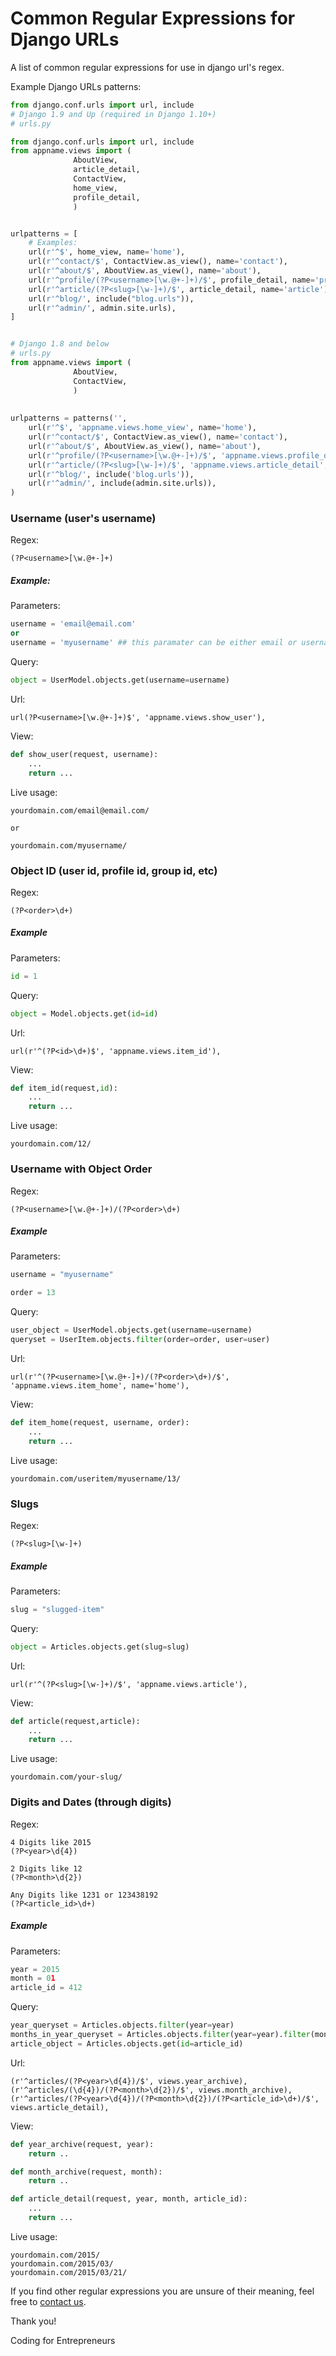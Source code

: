 Common Regular Expressions for Django URLs
======

A list of common regular expressions for use in django url's regex.


Example Django URLs patterns:

```python
from django.conf.urls import url, include
# Django 1.9 and Up (required in Django 1.10+)
# urls.py

from django.conf.urls import url, include
from appname.views import (
              AboutView,
              article_detail, 
              ContactView,
              home_view, 
              profile_detail,
              )


urlpatterns = [
    # Examples:
    url(r'^$', home_view, name='home'),
    url(r'^contact/$', ContactView.as_view(), name='contact'),
    url(r'^about/$', AboutView.as_view(), name='about'),
    url(r'^profile/(?P<username>[\w.@+-]+)/$', profile_detail, name='profile'),
    url(r'^article/(?P<slug>[\w-]+)/$', article_detail, name='article'),
    url(r'^blog/', include("blog.urls")),
    url(r'^admin/', admin.site.urls),
]


# Django 1.8 and below
# urls.py
from appname.views import (
              AboutView,
              ContactView,
              )
              
              
urlpatterns = patterns('',
    url(r'^$', 'appname.views.home_view', name='home'),
    url(r'^contact/$', ContactView.as_view(), name='contact'),
    url(r'^about/$', AboutView.as_view(), name='about'),
    url(r'^profile/(?P<username>[\w.@+-]+)/$', 'appname.views.profile_detail', name='about'),
    url(r'^article/(?P<slug>[\w-]+)/$', 'appname.views.article_detail', name='about'),
    url(r'^blog/', include('blog.urls')),
    url(r'^admin/', include(admin.site.urls)),
)

```




### Username (user's username)

Regex:

```
(?P<username>[\w.@+-]+)
```

##### Example:

Parameters:

```python
username = 'email@email.com' 
or 
username = 'myusername' ## this paramater can be either email or username fields
```

Query:

```python
object = UserModel.objects.get(username=username)
```

Url:

```
url(?P<username>[\w.@+-]+)$', 'appname.views.show_user'),
```

View:

```python
def show_user(request, username):
    ...
    return ...
```

Live usage:

```
yourdomain.com/email@email.com/

or

yourdomain.com/myusername/

```


### Object ID (user id, profile id, group id, etc)
Regex:

```
(?P<order>\d+)
```

##### Example

Parameters:

```python
id = 1
```

Query:

```python
object = Model.objects.get(id=id)
```

Url:

```
url(r'^(?P<id>\d+)$', 'appname.views.item_id'),
```

View:

```python
def item_id(request,id):
    ...
    return ...
```

Live usage:

```
yourdomain.com/12/
```


### Username with Object Order
Regex:
```
(?P<username>[\w.@+-]+)/(?P<order>\d+)
```

##### Example

Parameters: 
```python
username = "myusername"

order = 13
```

Query:

```python
user_object = UserModel.objects.get(username=username)
queryset = UserItem.objects.filter(order=order, user=user)
```

Url:

```
url(r'^(?P<username>[\w.@+-]+)/(?P<order>\d+)/$', 'appname.views.item_home', name='home'),
```

View:

```python
def item_home(request, username, order):
    ...
    return ...
```

Live usage:
```
yourdomain.com/useritem/myusername/13/
```



### Slugs
Regex:
```
(?P<slug>[\w-]+)
```

##### Example

Parameters: 
```python
slug = "slugged-item"
```

Query:
```python
object = Articles.objects.get(slug=slug)
```

Url:
```
url(r'^(?P<slug>[\w-]+)/$', 'appname.views.article'),
```

View:
```python
def article(request,article):
    ...
    return ...
```

Live usage:
```
yourdomain.com/your-slug/
````


### Digits and Dates (through digits)

Regex:

```
4 Digits like 2015
(?P<year>\d{4})

2 Digits like 12
(?P<month>\d{2})

Any Digits like 1231 or 123438192
(?P<article_id>\d+)
``` 

##### Example

Parameters: 
```python
year = 2015
month = 01
article_id = 412
```

Query:
```python
year_queryset = Articles.objects.filter(year=year)
months_in_year_queryset = Articles.objects.filter(year=year).filter(month=month)
article_object = Articles.objects.get(id=article_id)
```

Url:
```
(r'^articles/(?P<year>\d{4})/$', views.year_archive),
(r'^articles/(\d{4})/(?P<month>\d{2})/$', views.month_archive),
(r'^articles/(?P<year>\d{4})/(?P<month>\d{2})/(?P<article_id>\d+)/$', views.article_detail),
```

View:
```python
def year_archive(request, year):
    return ..

def month_archive(request, month):
    return ..

def article_detail(request, year, month, article_id):
    ...
    return ...
```

Live usage:

```
yourdomain.com/2015/
yourdomain.com/2015/03/
yourdomain.com/2015/03/21/
```
    



If you find other regular expressions you are unsure of their meaning, feel free to [contact us](mailto:codingforentrepreneurs@gmail.com).

Thank you!

Coding for Entrepreneurs
